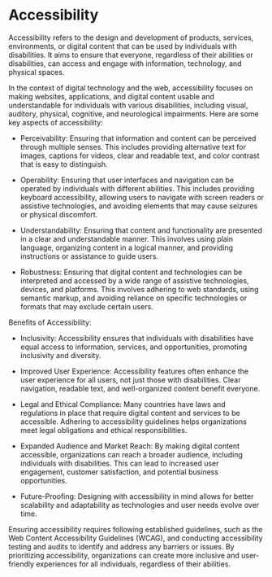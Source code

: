 # Accessibility

Accessibility refers to the design and development of products, services, environments, or digital content that can be used by individuals with disabilities. It aims to ensure that everyone, regardless of their abilities or disabilities, can access and engage with information, technology, and physical spaces.

In the context of digital technology and the web, accessibility focuses on making websites, applications, and digital content usable and understandable for individuals with various disabilities, including visual, auditory, physical, cognitive, and neurological impairments. Here are some key aspects of accessibility:

* Perceivability: Ensuring that information and content can be perceived through multiple senses. This includes providing alternative text for images, captions for videos, clear and readable text, and color contrast that is easy to distinguish.

* Operability: Ensuring that user interfaces and navigation can be operated by individuals with different abilities. This includes providing keyboard accessibility, allowing users to navigate with screen readers or assistive technologies, and avoiding elements that may cause seizures or physical discomfort.

* Understandability: Ensuring that content and functionality are presented in a clear and understandable manner. This involves using plain language, organizing content in a logical manner, and providing instructions or assistance to guide users.

* Robustness: Ensuring that digital content and technologies can be interpreted and accessed by a wide range of assistive technologies, devices, and platforms. This involves adhering to web standards, using semantic markup, and avoiding reliance on specific technologies or formats that may exclude certain users.

Benefits of Accessibility:

* Inclusivity: Accessibility ensures that individuals with disabilities have equal access to information, services, and opportunities, promoting inclusivity and diversity.

* Improved User Experience: Accessibility features often enhance the user experience for all users, not just those with disabilities. Clear navigation, readable text, and well-organized content benefit everyone.

* Legal and Ethical Compliance: Many countries have laws and regulations in place that require digital content and services to be accessible. Adhering to accessibility guidelines helps organizations meet legal obligations and ethical responsibilities.

* Expanded Audience and Market Reach: By making digital content accessible, organizations can reach a broader audience, including individuals with disabilities. This can lead to increased user engagement, customer satisfaction, and potential business opportunities.

* Future-Proofing: Designing with accessibility in mind allows for better scalability and adaptability as technologies and user needs evolve over time.

Ensuring accessibility requires following established guidelines, such as the Web Content Accessibility Guidelines (WCAG), and conducting accessibility testing and audits to identify and address any barriers or issues. By prioritizing accessibility, organizations can create more inclusive and user-friendly experiences for all individuals, regardless of their abilities.